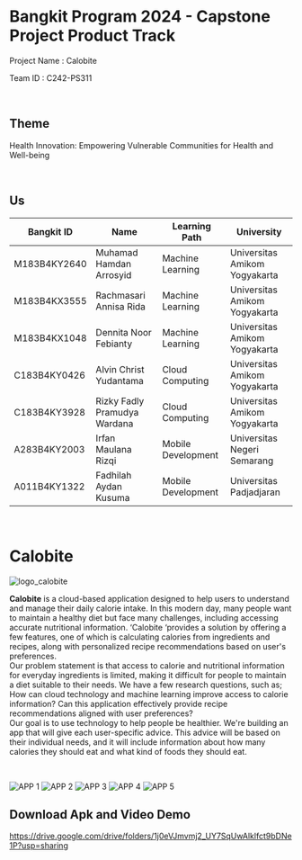 # Bangkit Program 2024 - Capstone Project Product Track

Project Name : Calobite

Team ID : C242-PS311

<br>

## Theme
Health Innovation: Empowering Vulnerable Communities for Health and Well-being

<br>

## Us
| Bangkit ID | Name | Learning Path | University |
| ---      | ---       | ---       | ---       |
| M183B4KY2640  | Muhamad Hamdan Arrosyid | Machine Learning | Universitas Amikom Yogyakarta |
| M183B4KX3555 | Rachmasari Annisa Rida | Machine Learning |	Universitas Amikom Yogyakarta  |
| M183B4KX1048  | Dennita Noor Febianty | Machine Learning |	Universitas Amikom Yogyakarta  |
| C183B4KY0426 | Alvin Christ Yudantama | Cloud Computing | Universitas Amikom Yogyakarta |
| C183B4KY3928 | Rizky Fadly Pramudya Wardana| Cloud Computing | Universitas Amikom Yogyakarta |
| A283B4KY2003 | Irfan Maulana Rizqi | Mobile Development | 	Universitas Negeri Semarang |
| A011B4KY1322 | Fadhilah Aydan Kusuma |  Mobile Development | Universitas Padjadjaran |

<br>

# Calobite

![logo_calobite](https://github.com/user-attachments/assets/38b7122a-a92c-47f5-b75d-f481907df960)
<br>

**Calobite** is a cloud-based application designed to help users to understand and manage their daily calorie intake. In this modern day, many people want to maintain a healthy diet but face many challenges, including accessing accurate nutritional information. ‘Calobite ‘provides a solution by offering a few features, one of which is calculating calories from ingredients and recipes, along with personalized recipe recommendations based on user's preferences.<br>
Our problem statement is that access to calorie and nutritional information for everyday ingredients is limited, making it difficult for people to maintain a diet suitable to their needs.
We have a few research questions, such as; How can cloud technology and machine learning improve access to calorie information? Can this application effectively provide recipe recommendations aligned with user preferences? <br>
Our goal is to use technology to help people be healthier. We're building an app that will give each user-specific advice. This advice will be based on their individual needs, and it will include information about how many calories they should eat and what kind of foods they should eat.

<br>

![APP 1](https://github.com/user-attachments/assets/f563d50f-33fc-44f8-b417-7aaa29500a4e) 
![APP 2](https://github.com/user-attachments/assets/d3c00f21-a283-44f1-b40d-fda2963ae78b)
![APP 3](https://github.com/user-attachments/assets/f0fca158-ba1e-4fad-90e8-de5e460224e9)
![APP 4](https://github.com/user-attachments/assets/d7a4f9a8-3bbe-470e-8306-533bd9c35f80)
![APP 5](https://github.com/user-attachments/assets/eb61ba0d-c178-4802-8fac-f635fc3b1dfb)

## Download Apk and Video Demo
https://drive.google.com/drive/folders/1j0eVJmvmj2_UY7SqUwAlklfct9bDNe1P?usp=sharing
